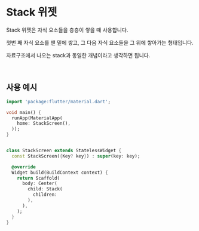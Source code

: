 # Stack 위젯

Stack 위젯은 자식 요소들을 층층이 쌓을 때 사용합니다.

첫번 째 자식 요소를 맨 밑에 쌓고, 그 다음 자식 요소들을 그 위에 쌓아가는 형태입니다.

자료구조에서 나오는 stack과 동일한 개념이라고 생각하면 됩니다.

<br />

## 사용 예시

``` dart
import 'package:flutter/material.dart';

void main() {
  runApp(MaterialApp(
    home: StackScreen(),
  ));
}


class StackScreen extends StatelessWidget {
  const StackScreen({Key? key}) : super(key: key);

  @override
  Widget build(BuildContext context) {
    return Scaffold(
      body: Center(
        child: Stack(
          children: 
        ),
      ),
    );
  }
}
```


